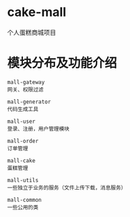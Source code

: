 # cake-mall
个人蛋糕商城项目

# 模块分布及功能介绍
```text
mall-gateway
网关、权限过滤

mall-generator
代码生成工具

mall-user
登录、注册，用户管理模块

mall-order
订单管理

mall-cake
蛋糕管理

mall-utils
一些独立于业务的服务（文件上传下载，消息服务）

mall-common
一些公用的类

```

